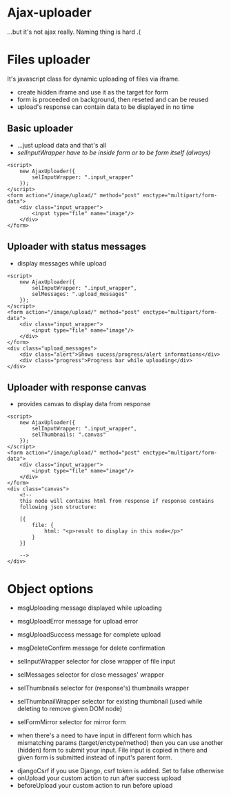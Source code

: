 Ajax-uploader
=============

...but it's not ajax really. Naming thing is hard .(


Files uploader
==============

It's javascript class for dynamic uploading of files via iframe.
* create hidden iframe and use it as the target for form
* form is proceeded on background, then reseted and can be reused
* upload's response can contain data to be displayed in no time

Basic uploader
--------------

* ...just upload data and that's all
* *selInputWrapper have to be inside form or to be form itself (always)*

```
<script>
	new AjaxUploader({
		selInputWrapper: ".input_wrapper"
	});
</script>
<form action="/image/upload/" method="post" enctype="multipart/form-data">
    <div class="input_wrapper">
		<input type="file" name="image"/>
	</div>
</form>
```


Uploader with status messages
-----------------------------

* display messages while upload

```
<script>
	new AjaxUploader({
		selInputWrapper: ".input_wrapper",
		selMessages: ".upload_messages"
	});
</script>
<form action="/image/upload/" method="post" enctype="multipart/form-data">
    <div class="input_wrapper">
		<input type="file" name="image"/>
	</div>
</form>
<div class="upload_messages">
	<div class="alert">Shows sucess/progress/alert informations</div>
	<div class="progress">Progress bar while uploading</div>
</div>
```


Uploader with response canvas
-----------------------------

* provides canvas to display data from response

```
<script>
	new AjaxUploader({
		selInputWrapper: ".input_wrapper",
		selThumbnails: ".canvas"
	});
</script>
<form action="/image/upload/" method="post" enctype="multipart/form-data">
    <div class="input_wrapper">
		<input type="file" name="image"/>
	</div>
</form>
<div class="canvas">
	<!--
	this node will contains html from response if response contains
	following json structure:

	[{
		file: {
			html: "<p>result to display in this node</p>"
		}
	}]

	-->
</div>
```


Object options
==============


* msgUploading
message displayed while uploading
* msgUploadError
message for upload error
* msgUploadSuccess
message for complete upload
* msgDeleteConfirm
message for delete confirmation

* selInputWrapper
selector for close wrapper of file input
* selMessages
selector for close messages' wrapper
* selThumbnails
selector for (response's) thumbnails wrapper
* selThumbnailWrapper
selector for existing thumbnail (used while deleting to remove given DOM node)
* selFormMirror
selector for mirror form
- when there's a need to have input in different form which has mismatching params (target/enctype/method) then you can use another (hidden) form to submit your input. File input is copied in there and given form is submitted instead of input's parent form.

* djangoCsrf
if you use Django, csrf token is added. Set to false otherwise
* onUpload
your custom action to run after success upload
* beforeUpload
your custom action to run before upload
